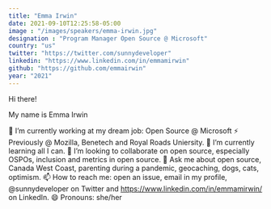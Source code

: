 ```yaml
---
title: "Emma Irwin"
date: 2021-09-10T12:25:58-05:00
image : "/images/speakers/emma-irwin.jpg"
designation : "Program Manager Open Source @ Microsoft"
country: "us"
twitter: "https://twitter.com/sunnydeveloper"
linkedin: "https://www.linkedin.com/in/emmamirwin"
github: "https://github.com/emmairwin"
year: "2021"
---
```


Hi there!

My name is Emma Irwin

🔭 I’m currently working at my dream job: Open Source @ Microsoft
⚡ Previously @ Mozilla, Benetech and Royal Roads Uniersity.
🌱 I’m currently learning all I can.
👯 I’m looking to collaborate on open source, especially OSPOs, inclusion and metrics in open source.
💬 Ask me about open source, Canada West Coast, parenting during a pandemic, geocaching, dogs, cats, optimism.
📫 How to reach me: open an issue, email in my profile, @sunnydeveloper on Twitter and https://www.linkedin.com/in/emmamirwin/ on LinkedIn.
😄 Pronouns: she/her